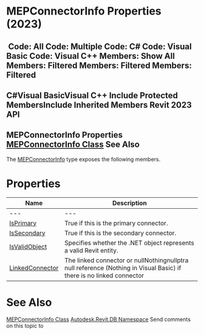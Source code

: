 # MEPConnectorInfo Properties (2023)

﻿
 Code: All Code: Multiple Code: C# Code: Visual Basic Code: Visual C++  Members: Show All Members: Filtered Members: Filtered Members: Filtered   
---  
C#Visual BasicVisual C++
Include Protected MembersInclude Inherited Members
Revit 2023 API  
---  
MEPConnectorInfo Properties  
[MEPConnectorInfo Class](8f5342e6-9d3d-12dc-b165-f0271d796208.md "MEPConnectorInfo Class") See Also  
---  
The [MEPConnectorInfo](8f5342e6-9d3d-12dc-b165-f0271d796208.md "MEPConnectorInfo Class") type exposes the following members.
# Properties
| Name | Description |
| --- | --- |
| --- | --- | --- |
| [IsPrimary](d5cf6738-9ea0-cd57-568b-b72aa5f40a4e.md "IsPrimary Property") | True if this is the primary connector. |
| [IsSecondary](2a9f10fb-0971-9117-ada5-95540dfe94b6.md "IsSecondary Property") | True if this is the secondary connector. |
| [IsValidObject](4c4e13eb-20e5-ab5c-6211-71f7a8c8ae66.md "IsValidObject Property") | Specifies whether the .NET object represents a valid Revit entity. |
| [LinkedConnector](e7626482-1826-2d22-38e0-507bc97ef243.md "LinkedConnector Property") | The linked connector or nullNothingnullptra null reference (Nothing in Visual Basic) if there is no linked connector |

# See Also
[MEPConnectorInfo Class](8f5342e6-9d3d-12dc-b165-f0271d796208.md "MEPConnectorInfo Class")
[Autodesk.Revit.DB Namespace](87546ba7-461b-c646-cbb1-2cb8f5bff8b2.md "Autodesk.Revit.DB Namespace")
Send comments on this topic to 
